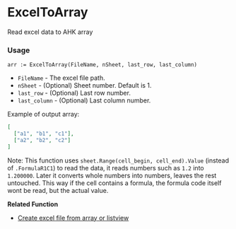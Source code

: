 # ExcelToArray
Read excel data to AHK array

### Usage
`arr := ExcelToArray(FileName, nSheet, last_row, last_column)`
- `FileName` - The excel file path.
- `nSheet` - (Optional) Sheet number. Default is 1.
- `last_row` - (Optional) Last row number.
- `last_column` - (Optional) Last column number.

Example of output array:
```Json
[
  ["a1", "b1", "c1"],
  ["a2", "b2", "c2"]
]
```

Note: This function uses `sheet.Range(cell_begin, cell_end).Value` (instead of `.FormulaR1C1`) to read the data, it reads numbers such as `1.2` into `1.200000`. Later it converts whole numbers into numbers, leaves the rest untouched. This way if the cell contains a formula, the formula code itself wont be read, but the actual value.

**Related Function**
- [Create excel file from array or listview](https://gist.github.com/tmplinshi/7e2d75794e58def0d43e)

